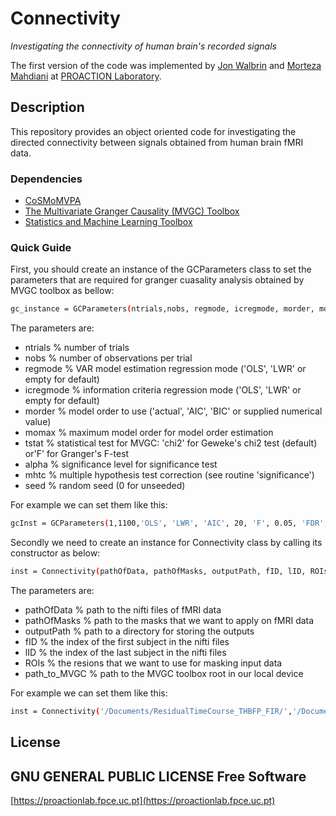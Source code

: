 # Connectivity
_Investigating the connectivity of human brain's recorded signals_

The first version of the code was implemented by [Jon Walbrin](https://orcid.org/0000-0001-9740-4471) and [Morteza Mahdiani](https://morteza-mahdiani.github.io/) at [PROACTION Laboratory](https://proactionlab.fpce.uc.pt/).

## Description
This repository provides an object oriented code for investigating the directed connectivity between signals obtained from human brain fMRI data.

### Dependencies
* [CoSMoMVPA](https://cosmomvpa.org/)
* [The Multivariate Granger Causality (MVGC) Toolbox
](https://www.mathworks.com/matlabcentral/fileexchange/78727-the-multivariate-granger-causality-mvgc-toolbox)
* [Statistics and Machine Learning Toolbox
](https://www.mathworks.com/products/statistics.html)


### Quick Guide
First, you should create an instance of the GCParameters class to set the parameters that are required for granger cuasality analysis obtained by MVGC toolbox as bellow:

```bash
gc_instance = GCParameters(ntrials,nobs, regmode, icregmode, morder, momax, tstat, alpha, mhtc, seed);
```

The parameters are:

- ntrials     % number of trials
- nobs        % number of observations per trial
- regmode     % VAR model estimation regression mode ('OLS', 'LWR' or empty for default)
- icregmode   % information criteria regression mode ('OLS', 'LWR' or empty for default)
- morder      % model order to use ('actual', 'AIC', 'BIC' or supplied numerical value)
- momax       % maximum model order for model order estimation
- tstat       % statistical test for MVGC:  'chi2' for Geweke's chi2 test (default) or'F' for Granger's F-test
- alpha       % significance level for significance test
- mhtc        % multiple hypothesis test correction (see routine 'significance')
- seed        % random seed (0 for unseeded)

For example we can set them like this:

```bash
gcInst = GCParameters(1,1100,'OLS', 'LWR', 'AIC', 20, 'F', 0.05, 'FDR', 0)
```

Secondly we need to create an instance for Connectivity class by calling its constructor as below:

```bash
inst = Connectivity(pathOfData, pathOfMasks, outputPath, fID, lID, ROIs, path_to_MVGC)
```

The parameters are:

- pathOfData		% path to the nifti files of fMRI data
- pathOfMasks		% path to the masks that we want to apply on fMRI data
- outputPath		% path to a directory for storing the outputs
- fID     		% the index of the first subject in the nifti files
- lID 			% the index of the last subject in the nifti files
- ROIs 			% the resions that we want to use for masking input data
- path_to_MVGC 	% path to the MVGC toolbox root in our local device

For example we can set them like this:

```bash
inst = Connectivity('/Documents/ResidualTimeCourse_THBFP_FIR/','/Documents/SubjReg_SearchSpaces_GM_ASMasked/','/Documents/out/', 8,10,{'rOFA','rFFA','rSTSF'},'/Applications/MathWorks/MATLAB Add-Ons/Collections/The Multivariate Granger Causality (MVGC) Toolbox' 
```

## License

GNU GENERAL PUBLIC LICENSE
**Free Software**
-------

[https://proactionlab.fpce.uc.pt](https://proactionlab.fpce.uc.pt)